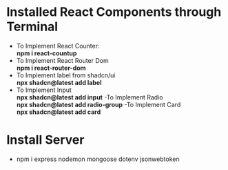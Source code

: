 # Installed React Components through Terminal
- To Implement React Counter:    
**npm i react-countup** 
- To Implement React Router Dom   
**npm i react-router-dom**
- To Implement label from shadcn/ui   
**npx shadcn@latest add label**
- To Implement Input   
**npx shadcn@latest add input**
-To Implement Radio    
**npx shadcn@latest add radio-group**
-To Implement Card   
**npx shadcn@latest add card**

# Install Server
- npm i express nodemon mongoose dotenv jsonwebtoken

